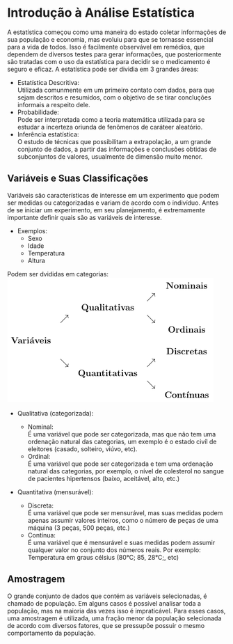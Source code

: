 # Introdução à Análise Estatística
A estatística começou como uma maneira do estado coletar informações de sua população e economia, mas evoluiu para que se tornasse essencial para a vida de todos. Isso é facilmente observável em remédios, que dependem de diversos testes para gerar informações, que posteriormente são tratadas com o uso da estatística para decidir se o medicamento é seguro e eficaz. 
A estatística pode ser dividia em 3 grandes áreas:
- Estatística Descritiva:    
  Utilizada comunmente em um primeiro contato com dados, para que sejam descritos e resumidos, com o objetivo de se tirar concluções informais a respeito dele.
- Probabilidade:     
  Pode ser interpretada como a teoria matemática utilizada para se estudar a incerteza oriunda de fenômenos de caráteer aleatório.
- Inferência estatística:    
  O estudo de técnicas que possibilitam a extrapolação, a um grande conjunto de dados, a partir das informações e conclusões obtidas de subconjuntos de valores, usualmente de dimensão muito menor.

## Variáveis e Suas Classificações
Variáveis são características de interesse em um experimento que podem ser medidas ou categorizadas e variam de acordo com o indivíduo. Antes de se iniciar um experimento, em seu planejamento, é extremamente importante definir quais são as variáveis de interesse.
- Exemplos:
  - Sexo
  - Idade
  - Temperatura
  - Altura    

Podem ser dvididas em categorias:     
![variaveis](./aula1-categorias-variaveis.png)
- Qualitativa (categorizada): 
  - Nominal:     
    É uma variável que pode ser categorizada, mas que não tem uma ordenação natural das categorias, um exemplo é o estado civíl de eleitores (casado, solteiro, viúvo, etc). 
  - Ordinal:     
    É uma variável que pode ser categorizada e tem uma ordenação natural das categorias, por exemplo, o nível de colesterol no sangue de pacientes hipertensos (baixo, aceitável, alto, etc.)

- Quantitativa (mensurável): 
  - Discreta:     
    É uma variável que pode ser mensurável, mas suas medidas podem apenas assumir valores inteiros, como o número de peças de uma máquina (3 peças, 500 peças, etc.)
  - Contínua:    
    É uma variável que é mensurável e suas medidas podem assumir qualquer valor no conjunto dos números reais. Por exemplo: Temperatura em graus célsius (80°C; 85, 28°C;, etc)

## Amostragem
O grande conjunto de dados que contém as variáveis selecionadas, é chamado de população. Em alguns casos é possível analisar toda a população, mas na maioria das vezes isso é impraticável. Para esses casos, uma amostragem é utilizada, uma fração menor da população selecionada de acordo com diversos fatores, que se pressupõe possuir o mesmo comportamento da população.